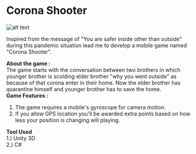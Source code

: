 # Corona Shooter

![alt text](https://github.com/pulsingcoder/SpinnerTop-Multiplayer-AR/blob/master/WhatsApp%20Image%202020-11-07%20at%2014.04.04.jpeg)

Inspired from the message of "You are safer inside other than outside" during this pandemic situation lead me to develop a mobile game named "Corona Shooter".
<BR>

<B> About the game : </B>
<BR>
The game starts with the conversation between two brothers in which younger brother is scolding elder brother "why you went outside" as because of that corona enter in their home. Now the elder brother has quarantine himself and younger brother has to save the home.
<BR>
<B>Game Features : </B>
 <BR>
1. The game requires a mobile's gyroscope for camera motion.
2. If you allow GPS location you'll be awarded extra points based on how less your position is changing will playing.



<B> Tool Used </B>
 <BR>
   1.) Unity 3D
   <BR>
     2.) C#
    
             
